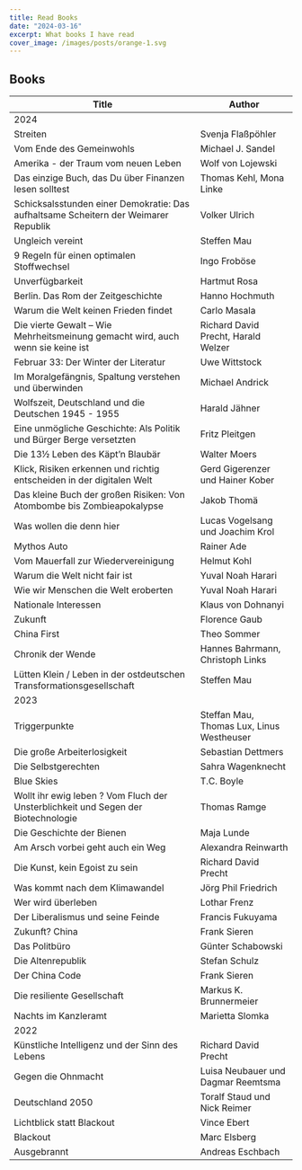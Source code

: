 ```yaml
---
title: Read Books
date: "2024-03-16"
excerpt: What books I have read
cover_image: /images/posts/orange-1.svg
---
```


## Books

| Title                                                                               | Author                                    |
| ----------------------------------------------------------------------------------- | ----------------------------------------- |
| 2024                                                                                |                                           |
| Streiten                                                                            | Svenja Flaßpöhler                         |
| Vom Ende des Gemeinwohls                                                            | Michael J. Sandel                         |
| Amerika - der Traum vom neuen Leben                                                 | Wolf von Lojewski                         |
| Das einzige Buch, das Du über Finanzen lesen solltest                               | Thomas Kehl, Mona Linke                   |
| Schicksalsstunden einer Demokratie: Das aufhaltsame Scheitern der Weimarer Republik | Volker Ulrich                             |
| Ungleich vereint                                                                    | Steffen Mau                               |
| 9 Regeln für einen optimalen Stoffwechsel                                           | Ingo Froböse                              |
| Unverfügbarkeit                                                                     | Hartmut Rosa                              |
| Berlin. Das Rom der Zeitgeschichte                                                  | Hanno Hochmuth                            |
| Warum die Welt keinen Frieden findet                                                | Carlo Masala                              |
| Die vierte Gewalt – Wie Mehrheitsmeinung gemacht wird, auch wenn sie keine ist      | Richard David Precht, Harald Welzer       |
| Februar 33: Der Winter der Literatur                                                | Uwe Wittstock                             |
| Im Moralgefängnis, Spaltung verstehen und überwinden                                | Michael Andrick                           |
| Wolfszeit, Deutschland und die Deutschen 1945 - 1955                                | Harald Jähner                             |
| Eine unmögliche Geschichte: Als Politik und Bürger Berge versetzten                 | Fritz Pleitgen                            |
| Die 13½ Leben des Käpt’n Blaubär                                                    | Walter Moers                              |
| Klick, Risiken erkennen und richtig entscheiden in der digitalen Welt               | Gerd Gigerenzer und Hainer Kober          |
| Das kleine Buch der großen Risiken: Von Atombombe bis Zombieapokalypse              | Jakob Thomä                               |
| Was wollen die denn hier                                                            | Lucas Vogelsang und Joachim Krol          |
| Mythos Auto                                                                         | Rainer Ade                                |
| Vom Mauerfall zur Wiedervereinigung                                                 | Helmut Kohl                               |
| Warum die Welt nicht fair ist                                                       | Yuval Noah Harari                         |
| Wie wir Menschen die Welt eroberten                                                 | Yuval Noah Harari                         |
| Nationale Interessen                                                                | Klaus von Dohnanyi                        |
| Zukunft                                                                             | Florence Gaub                             |
| China First                                                                         | Theo Sommer                               |
| Chronik der Wende                                                                   | Hannes Bahrmann, Christoph Links          |
| Lütten Klein / Leben in der ostdeutschen Transformationsgesellschaft                | Steffen Mau                               |
| 2023                                                                                |                                           |
| Triggerpunkte                                                                       | Steffan Mau, Thomas Lux, Linus Westheuser |
| Die große Arbeiterlosigkeit                                                         | Sebastian Dettmers                        |
| Die Selbstgerechten                                                                 | Sahra Wagenknecht                         |
| Blue Skies                                                                          | T.C. Boyle                                |
| Wollt ihr ewig leben ? Vom Fluch der Unsterblichkeit und Segen der Biotechnologie   | Thomas Ramge                              |
| Die Geschichte der Bienen                                                           | Maja Lunde                                |
| Am Arsch vorbei geht auch ein Weg                                                   | Alexandra Reinwarth                       |
| Die Kunst, kein Egoist zu sein                                                      | Richard David Precht                      |
| Was kommt nach dem Klimawandel                                                      | Jörg Phil Friedrich                       |
| Wer wird überleben                                                                  | Lothar Frenz                              |
| Der Liberalismus und seine Feinde                                                   | Francis Fukuyama                          |
| Zukunft? China                                                                      | Frank Sieren                              |
| Das Politbüro                                                                       | Günter Schabowski                         |
| Die Altenrepublik                                                                   | Stefan Schulz                             |
| Der China Code                                                                      | Frank Sieren                              |
| Die resiliente Gesellschaft                                                         | Markus K. Brunnermeier                    |
| Nachts im Kanzleramt                                                                | Marietta Slomka                           |
| 2022                                                                                |                                           |
| Künstliche Intelligenz und der Sinn des Lebens                                      | Richard David Precht                      |
| Gegen die Ohnmacht                                                                  | Luisa Neubauer und Dagmar Reemtsma        |
| Deutschland 2050                                                                    | Toralf Staud und Nick Reimer              |
| Lichtblick statt Blackout                                                           | Vince Ebert                               |
| Blackout                                                                            | Marc Elsberg                              |
| Ausgebrannt                                                                         | Andreas Eschbach                          |
